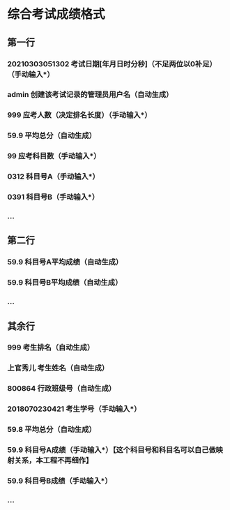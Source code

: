 # 综合考试成绩格式

## 第一行

### 20210303051302 考试日期[年月日时分秒]（不足两位以0补足）（手动输入*）

### admin 创建该考试记录的管理员用户名（自动生成）

### 999 应考人数（决定排名长度）（手动输入*）

### 59.9 平均总分（自动生成）

### 99 应考科目数（手动输入*）

### 0312 科目号A（手动输入*）

### 0391 科目号B（手动输入*）

### ...


## 第二行

### 59.9 科目号A平均成绩（自动生成）

### 59.9 科目号B平均成绩（自动生成）

### ...


## 其余行

### 999 考生排名（自动生成）

### 上官秀儿 考生姓名（自动生成）

### 800864 行政班级号（自动生成）

### 2018070230421 考生学号（手动输入*）

### 59.8 平均总分（自动生成）

### 59.9 科目号A成绩（手动输入*）【这个科目号和科目名可以自己做映射关系，本工程不再细作】

### 59.9 科目号B成绩（手动输入*）

### ...
